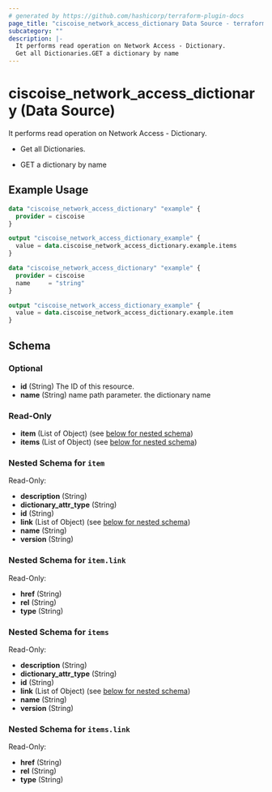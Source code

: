 ```yaml
---
# generated by https://github.com/hashicorp/terraform-plugin-docs
page_title: "ciscoise_network_access_dictionary Data Source - terraform-provider-ciscoise"
subcategory: ""
description: |-
  It performs read operation on Network Access - Dictionary.
  Get all Dictionaries.GET a dictionary by name
---
```


# ciscoise_network_access_dictionary (Data Source)

It performs read operation on Network Access - Dictionary.

- Get all Dictionaries.

- GET a dictionary by name

## Example Usage

```terraform
data "ciscoise_network_access_dictionary" "example" {
  provider = ciscoise
}

output "ciscoise_network_access_dictionary_example" {
  value = data.ciscoise_network_access_dictionary.example.items
}

data "ciscoise_network_access_dictionary" "example" {
  provider = ciscoise
  name     = "string"
}

output "ciscoise_network_access_dictionary_example" {
  value = data.ciscoise_network_access_dictionary.example.item
}
```

<!-- schema generated by tfplugindocs -->
## Schema

### Optional

- **id** (String) The ID of this resource.
- **name** (String) name path parameter. the dictionary name

### Read-Only

- **item** (List of Object) (see [below for nested schema](#nestedatt--item))
- **items** (List of Object) (see [below for nested schema](#nestedatt--items))

<a id="nestedatt--item"></a>
### Nested Schema for `item`

Read-Only:

- **description** (String)
- **dictionary_attr_type** (String)
- **id** (String)
- **link** (List of Object) (see [below for nested schema](#nestedobjatt--item--link))
- **name** (String)
- **version** (String)

<a id="nestedobjatt--item--link"></a>
### Nested Schema for `item.link`

Read-Only:

- **href** (String)
- **rel** (String)
- **type** (String)



<a id="nestedatt--items"></a>
### Nested Schema for `items`

Read-Only:

- **description** (String)
- **dictionary_attr_type** (String)
- **id** (String)
- **link** (List of Object) (see [below for nested schema](#nestedobjatt--items--link))
- **name** (String)
- **version** (String)

<a id="nestedobjatt--items--link"></a>
### Nested Schema for `items.link`

Read-Only:

- **href** (String)
- **rel** (String)
- **type** (String)


